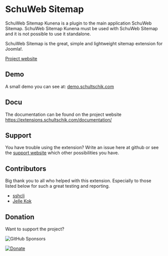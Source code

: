 # SchuWeb Sitemap
SchuWeb Sitemap Kunena is a plugin to the main application SchuWeb Sitemap.
SchuWeb Sitemap Kunena must be used with SchuWeb Sitemap and it is not possible
to use it standalone.

SchuWeb Sitemap is the great, simple and lightweight sitemap extension for Joomla!.

[Project website](https://extensions.schultschik.com/products/schuweb-sitemap)

## Demo
A small demo you can see at: [demo.schultschik.com](http://demo.schultschik.com/schuweb-sitemap)

## Docu
The documentation can be found on the project website https://extensions.schultschik.com/documentation/

## Support
You have trouble using the extension? Write an issue here at github or see the [support website](https://extensions.schultschik.com/support) which other possibilities you have.

## Contributors
Big thank you to all who helped with this extension. Especially to those listed below for such a great testing and reporting.
- [sshcli](https://github.com/sshcli)
- [Jelle Kok](https://github.com/810)

## Donation
Want to support the project? 

![GitHub Sponsors](https://img.shields.io/github/sponsors/svanschu?style=social)

[![Donate](https://img.shields.io/badge/Donate-PayPal-green)](https://paypal.me/SchuWeb?locale.x=de_DE)
